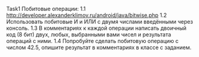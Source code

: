 Task1 
Побитовые операции:
1.1 http://developer.alexanderklimov.ru/android/java/bitwise.php
	1.2 Использовать побитовые И и ИЛИ с двумя числами введёнными через консоль. 
	1.3 В комментариях к каждой операции написать двоичный код (8 бит) двух, любых, выбранными вами чисел и результата операций с ними.
	1.4 Попробуйте сделать побитовую операцию с числом 42.5, опишите результат в комментариях в классе с заданием.
